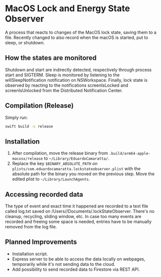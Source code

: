 # MacOS Lock and Energy State Observer

A process that reacts to changes of the MacOS lock state, saving them to a file. Recently changed to also record when the macOS is started, put to sleep, or shutdown.

## How the states are monitored

Shutdown and start are indirectly detected, respectively through process start and SIGTERM. Sleep is monitored by listening to the willSleepNotification notification on NSWorkspace. Finally, lock state is observed by reacting to the notifications screenIsLocked and screenIsUnlocked from the Distributed Notification Center.

## Compilation (Release)

Simply run:
```bash
swift build -c release
```

## Installation

1. After compilation, move the release binary from `.build/arm64-apple-macosx/release` to `~/Library/EduardoCamaratta/`.
2. Replace the key `$BINARY_ABSOLUTE_PATH` on `plists/com.eduardocamaratta.lockstateobserver.plist` with the absolute path for the binary you moved on the previous step. Move the edited plist to `~/Library/LaunchAgents`.

## Accessing recorded data

The type of event and exact time it happened are recorded to a text file called log.txt saved on /Users/<user>/Documents/.lockStateObserver. There's no cleanup, recycling, sliding window, etc. In case too many events are recorded and freeing some space is needed, entries have to be manually removed from the log file.

## Planned Improvements

* Installation script.
* Express server to be able to access the data locally on webpages, temporarily while it's not sending data to the cloud.
* Add possibility to send recorded data to Firestore via REST API.